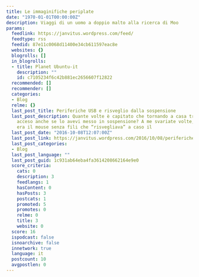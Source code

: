 ```yaml
---
title: Le immaginifiche periplate
date: "1970-01-01T00:00:00Z"
description: Viaggi di un uomo a doppio malto alla ricerca di Moo
params:
  feedlink: https://janvitus.wordpress.com/feed/
  feedtype: rss
  feedid: 87e11c0068d11400e34cb611597eac8e
  websites: {}
  blogrolls: []
  in_blogrolls:
  - title: Planet Ubuntu-it
    description: ""
    id: c7105234f6c42b881ec2656607f12822
  recommended: []
  recommender: []
  categories:
  - Blog
  relme: {}
  last_post_title: Periferiche USB e risveglio dalla sospensione
  last_post_description: Quante volte è capitato che tornando a casa trovi il computer
    acceso anche se lo avevi messo in sospensione? A me svariate volte, e di solito
    era il mouse senza fili che “risvegliava” a caso il
  last_post_date: "2016-10-08T12:07:00Z"
  last_post_link: https://janvitus.wordpress.com/2016/10/08/periferiche-usb-e-risveglio-dalla-sospensione/
  last_post_categories:
  - Blog
  last_post_language: ""
  last_post_guid: 1c931ab64eba4fa3614208662164e9e0
  score_criteria:
    cats: 0
    description: 3
    feedlangs: 1
    hasContent: 0
    hasPosts: 3
    postcats: 1
    promoted: 5
    promotes: 0
    relme: 0
    title: 3
    website: 0
  score: 16
  ispodcast: false
  isnoarchive: false
  innetwork: true
  language: it
  postcount: 10
  avgpostlen: 0
---
```

